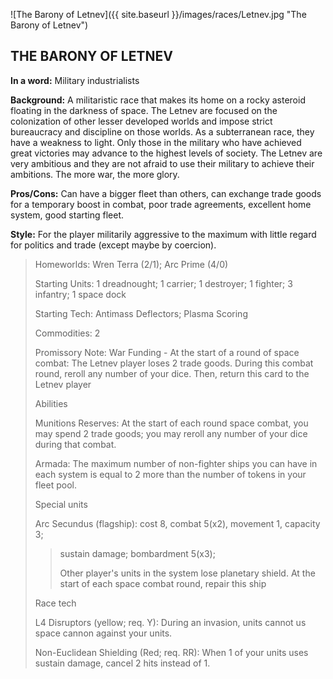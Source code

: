 ![The Barony of Letnev]({{ site.baseurl }}/images/races/Letnev.jpg "The Barony of Letnev")

## THE BARONY OF LETNEV

**In a word:** Military industrialists

**Background:** A militaristic race that makes its home on a rocky asteroid floating in the darkness of space.  The Letnev are focused on the colonization of other lesser developed worlds and impose strict bureaucracy and discipline on those worlds.  As a subterranean race, they have a weakness to light.  Only those in the military who have achieved great victories may advance to the highest levels of society.  The Letnev are very ambitious and they are not afraid to use their military to achieve their ambitions.  The more war, the more glory.

**Pros/Cons:** Can have a bigger fleet than others, can exchange trade goods for a temporary boost in combat, poor trade agreements, excellent home system, good starting fleet.

**Style:** For the player militarily aggressive to the maximum with little regard for politics and trade (except maybe by coercion).

>Homeworlds:  Wren Terra (2/1); Arc Prime (4/0)
>
>Starting Units: 1 dreadnought; 1 carrier; 1 destroyer; 1 fighter; 3 infantry; 1 space dock
>
>Starting Tech: Antimass Deflectors; Plasma Scoring
>
>Commodities: 2
>
>Promissory Note: War Funding - At the start of a round of space combat: The Letnev player loses 2 trade goods. During this combat round, reroll any number of your dice. Then, return this card to the Letnev player
>
>Abilities
>
>Munitions Reserves: At the start of each round space combat, you may spend 2 trade goods; you may reroll any number of your dice during that combat. 
>
>Armada: The maximum number of non-fighter ships you can have in each system is equal to 2 more than the number of tokens in your fleet pool.
>
>Special units
>
>Arc Secundus (flagship): cost 8, combat 5(x2), movement 1, capacity 3; 
>>sustain damage; bombardment 5(x3); 
>>
>>Other player's units in the system lose planetary shield. At the start of each space combat round, repair this ship
>
>Race tech
>
>L4 Disruptors (yellow; req. Y): During an invasion, units cannot us space cannon against your units. 
>
>Non-Euclidean Shielding (Red; req. RR): When 1 of your units uses sustain damage, cancel 2 hits instead of 1.
